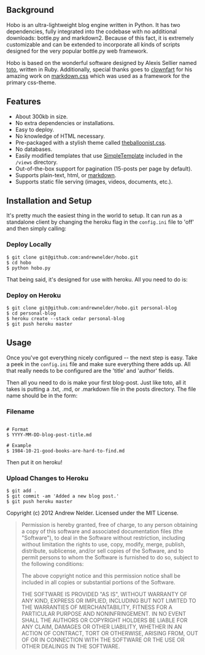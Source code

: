 ## Background

Hobo is an ultra-lightweight blog engine written in Python.  It has two
dependencies, fully integrated into the codebase with no additional
downloads: bottle.py and markdown2.  Because of this fact, it is
extremely customizable and can be extended to incorporate all kinds of
scripts designed for the very popular bottle.py web framework.

Hobo is based on the wonderful software designed by Alexis Sellier named
[toto](http://www.cloudhead.io/toto), written in Ruby.  Additionally,
special thanks goes to [clownfart](http://www.github.com/clownfart) for
his amazing work on
[markdown.css](https://github.com/clownfart/Markdown-CSS) which was used as a framework for the primary css-theme.

## Features

- About 300kb in size.
- No extra dependencies or installations.
- Easy to deploy.
- No knowledge of HTML necessary.
- Pre-packaged with a stylish theme called [theballoonist.css](http://www.imdb.com/title/tt0633266/).
- No databases.
- Easily modified templates that use [SimpleTemplate](http://bottlepy.org/docs/dev/stpl.html#simpletemplate-syntax) included in the ```/views``` directory.
- Out-of-the-box support for pagination (15-posts per page by default).
- Supports plain-text, html, or [markdown](http://daringfireball.net/projects/markdown/).
- Supports static file serving (images, videos, documents, etc.).

## Installation and Setup

It's pretty much the easiest thing in the world to setup.  It can run as
a standalone client by changing the heroku flag in the ```config.ini```
file to 'off' and then simply calling:


### Deploy Locally
```
$ git clone git@github.com:andrewnelder/hobo.git
$ cd hobo
$ python hobo.py
```

That being said, it's designed for use with heroku.  All you need to do
is:


### Deploy on Heroku

```
$ git clone git@github.com:andrewnelder/hobo.git personal-blog
$ cd personal-blog
$ heroku create --stack cedar personal-blog
$ git push heroku master
```


## Usage

Once you've got everything nicely configured -- the next step is easy.
Take a peek in the ```config.ini``` file and make sure everything there
adds up.  All that really needs to be configured are the 'title' and
'author' fields.

Then all you need to do is make your first blog-post.  Just like toto,
all it takes is putting a .txt, .md, or .markdown file in the posts
directory.  The file name should be in the form:

### Filename
```

# Format
$ YYYY-MM-DD-blog-post-title.md

# Example
$ 1984-10-21-good-books-are-hard-to-find.md

```

Then put it on heroku!

### Upload Changes to Heroku
```
$ git add .
$ git commit -am 'Added a new blog post.'
$ git push heroku master
```

Copyright (c) 2012 Andrew Nelder.  Licensed under the MIT License.

>Permission is hereby granted, free of charge, to any person obtaining a copy of
this software and associated documentation files (the "Software"), to deal in
the Software without restriction, including without limitation the rights to
use, copy, modify, merge, publish, distribute, sublicense, and/or sell copies
of the Software, and to permit persons to whom the Software is furnished to do
so, subject to the following conditions:
>
>The above copyright notice and this permission notice shall be included in all
copies or substantial portions of the Software.
>
>THE SOFTWARE IS PROVIDED "AS IS", WITHOUT WARRANTY OF ANY KIND, EXPRESS OR
IMPLIED, INCLUDING BUT NOT LIMITED TO THE WARRANTIES OF MERCHANTABILITY,
FITNESS FOR A PARTICULAR PURPOSE AND NONINFRINGEMENT. IN NO EVENT SHALL THE
AUTHORS OR COPYRIGHT HOLDERS BE LIABLE FOR ANY CLAIM, DAMAGES OR OTHER
LIABILITY, WHETHER IN AN ACTION OF CONTRACT, TORT OR OTHERWISE, ARISING FROM,
OUT OF OR IN CONNECTION WITH THE SOFTWARE OR THE USE OR OTHER DEALINGS IN THE
SOFTWARE.
```
